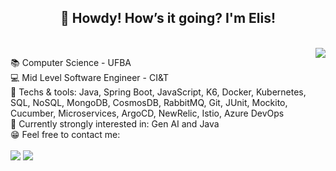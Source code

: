 <h2 align="center">🤠 Howdy! How’s it going? I'm Elis!</h2>

<br>

<img align="right" src="https://media1.giphy.com/media/RpfIXomvjCh8I/giphy.gif"/>

<p>
    
📚 Computer Science - UFBA  
💻 Mid Level Software Engineer - CI&T   
🎯 Techs & tools: Java, Spring Boot, JavaScript, K6, Docker, Kubernetes, SQL, NoSQL, MongoDB, CosmosDB, RabbitMQ, Git, JUnit, Mockito, Cucumber, Microservices, ArgoCD, NewRelic, Istio, Azure DevOps  
🔎 Currently strongly interested in: Gen AI and Java   
😁 Feel free to contact me: 
    <br>
    <br>
    <a href="mailto:emarcelatfs@gmail.com"><img src="https://img.shields.io/badge/Gmail-D14836?style=for-the-badge&logo=gmail&logoColor=white"/></a>
    <a href="https://www.linkedin.com/in/elismrclsa/"><img src="https://img.shields.io/badge/LinkedIn-0077B5?style=for-the-badge&logo=linkedin&logoColor=white"/></a> 
    
</p>
